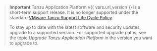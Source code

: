 > **Important** Tanzu Application Platform v{{ vars.url_version }} is a short-term support release.
> It is no longer supported under the standard [VMware Tanzu Support Life Cycle Policy](https://tanzu.vmware.com/support/lifecycle_policy).
>
> To stay up to date with the latest software and security updates, upgrade to a supported version.
> For supported upgrade paths, see the topic _Upgrade Tanzu Application Platform_ in the version you
> want to upgrade to.
